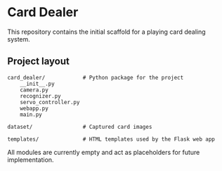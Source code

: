 # Card Dealer

This repository contains the initial scaffold for a playing card dealing system.

## Project layout

```
card_dealer/            # Python package for the project
    __init__.py
    camera.py
    recognizer.py
    servo_controller.py
    webapp.py
    main.py

dataset/                # Captured card images

templates/              # HTML templates used by the Flask web app
```

All modules are currently empty and act as placeholders for future
implementation.

